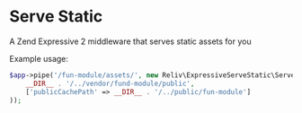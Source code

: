 # Serve Static
A Zend Expressive 2 middleware that serves static assets for you

Example usage:
```php
$app->pipe('/fun-module/assets/', new Reliv\ExpressiveServeStatic\ServeStaticMiddleware(
    __DIR__ . '/../vendor/fund-module/public',
    ['publicCachePath' => __DIR__ . '/../public/fun-module']
));
```
